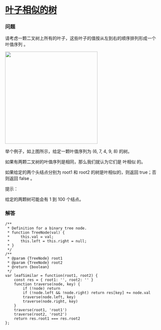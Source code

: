 # [叶子相似的树](https://leetcode-cn.com/problems/leaf-similar-trees)

### 问题

请考虑一颗二叉树上所有的叶子，这些叶子的值按从左到右的顺序排列形成一个 叶值序列 。

<img src="https://s3-lc-upload.s3.amazonaws.com/uploads/2018/07/16/tree.png" width="300">

举个例子，如上图所示，给定一颗叶值序列为 (6, 7, 4, 9, 8) 的树。

如果有两颗二叉树的叶值序列是相同，那么我们就认为它们是 叶相似 的。

如果给定的两个头结点分别为 root1 和 root2 的树是叶相似的，则返回 true；否则返回 false 。



提示：

给定的两颗树可能会有 1 到 100 个结点。

### 解答

```
/**
 * Definition for a binary tree node.
 * function TreeNode(val) {
 *     this.val = val;
 *     this.left = this.right = null;
 * }
 */
/**
 * @param {TreeNode} root1
 * @param {TreeNode} root2
 * @return {boolean}
 */
var leafSimilar = function(root1, root2) {
    const res = { root1: '', root2: '' }
    function traverse(node, key) {
        if (!node) return
        if (!node.left && !node.right) return res[key] += node.val
        traverse(node.left, key)
        traverse(node.right, key)
    }
    traverse(root1, 'root1')
    traverse(root2, 'root2')
    return res.root1 === res.root2
};
```
